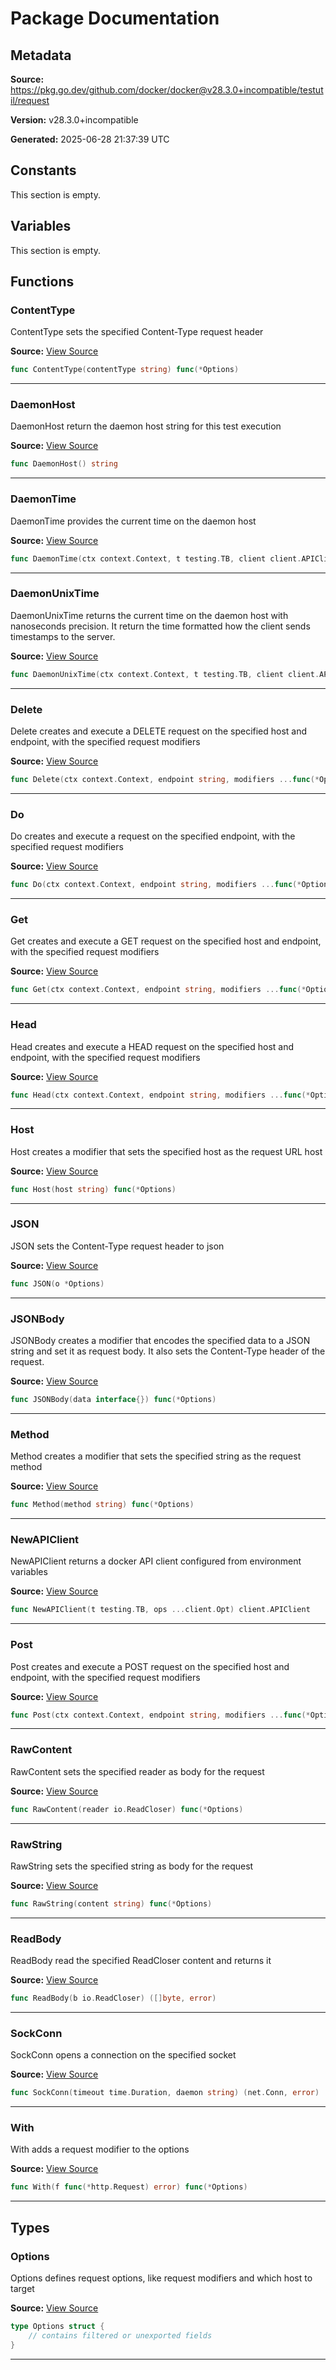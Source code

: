 # Package Documentation

## Metadata

**Source:** https://pkg.go.dev/github.com/docker/docker@v28.3.0+incompatible/testutil/request

**Version:** v28.3.0+incompatible

**Generated:** 2025-06-28 21:37:39 UTC

## Constants

This section is empty.

## Variables

This section is empty.

## Functions

### ContentType

ContentType sets the specified Content-Type request header

**Source:** [View Source](https://github.com/docker/docker/blob/v28.3.0/testutil/request/ops.go#L53)  

```go
func ContentType(contentType string) func(*Options)
```

---

### DaemonHost

DaemonHost return the daemon host string for this test execution

**Source:** [View Source](https://github.com/docker/docker/blob/v28.3.0/testutil/request/request.go#L189)  

```go
func DaemonHost() string
```

---

### DaemonTime

DaemonTime provides the current time on the daemon host

**Source:** [View Source](https://github.com/docker/docker/blob/v28.3.0/testutil/request/request.go#L36)  

```go
func DaemonTime(ctx context.Context, t testing.TB, client client.APIClient, testEnv *environment.Execution) time.Time
```

---

### DaemonUnixTime

DaemonUnixTime returns the current time on the daemon host with nanoseconds precision.
It return the time formatted how the client sends timestamps to the server.

**Source:** [View Source](https://github.com/docker/docker/blob/v28.3.0/testutil/request/request.go#L52)  

```go
func DaemonUnixTime(ctx context.Context, t testing.TB, client client.APIClient, testEnv *environment.Execution) string
```

---

### Delete

Delete creates and execute a DELETE request on the specified host and endpoint, with the specified request modifiers

**Source:** [View Source](https://github.com/docker/docker/blob/v28.3.0/testutil/request/request.go#L64)  

```go
func Delete(ctx context.Context, endpoint string, modifiers ...func(*Options)) (*http.Response, io.ReadCloser, error)
```

---

### Do

Do creates and execute a request on the specified endpoint, with the specified request modifiers

**Source:** [View Source](https://github.com/docker/docker/blob/v28.3.0/testutil/request/request.go#L79)  

```go
func Do(ctx context.Context, endpoint string, modifiers ...func(*Options)) (*http.Response, io.ReadCloser, error)
```

---

### Get

Get creates and execute a GET request on the specified host and endpoint, with the specified request modifiers

**Source:** [View Source](https://github.com/docker/docker/blob/v28.3.0/testutil/request/request.go#L69)  

```go
func Get(ctx context.Context, endpoint string, modifiers ...func(*Options)) (*http.Response, io.ReadCloser, error)
```

---

### Head

Head creates and execute a HEAD request on the specified host and endpoint, with the specified request modifiers

**Source:** [View Source](https://github.com/docker/docker/blob/v28.3.0/testutil/request/request.go#L74)  

```go
func Head(ctx context.Context, endpoint string, modifiers ...func(*Options)) (*http.Response, io.ReadCloser, error)
```

---

### Host

Host creates a modifier that sets the specified host as the request URL host

**Source:** [View Source](https://github.com/docker/docker/blob/v28.3.0/testutil/request/ops.go#L18)  

```go
func Host(host string) func(*Options)
```

---

### JSON

JSON sets the Content-Type request header to json

**Source:** [View Source](https://github.com/docker/docker/blob/v28.3.0/testutil/request/ops.go#L61)  

```go
func JSON(o *Options)
```

---

### JSONBody

JSONBody creates a modifier that encodes the specified data to a JSON string and set it as request body. It also sets
the Content-Type header of the request.

**Source:** [View Source](https://github.com/docker/docker/blob/v28.3.0/testutil/request/ops.go#L67)  

```go
func JSONBody(data interface{}) func(*Options)
```

---

### Method

Method creates a modifier that sets the specified string as the request method

**Source:** [View Source](https://github.com/docker/docker/blob/v28.3.0/testutil/request/ops.go#L32)  

```go
func Method(method string) func(*Options)
```

---

### NewAPIClient

NewAPIClient returns a docker API client configured from environment variables

**Source:** [View Source](https://github.com/docker/docker/blob/v28.3.0/testutil/request/request.go#L27)  

```go
func NewAPIClient(t testing.TB, ops ...client.Opt) client.APIClient
```

---

### Post

Post creates and execute a POST request on the specified host and endpoint, with the specified request modifiers

**Source:** [View Source](https://github.com/docker/docker/blob/v28.3.0/testutil/request/request.go#L59)  

```go
func Post(ctx context.Context, endpoint string, modifiers ...func(*Options)) (*http.Response, io.ReadCloser, error)
```

---

### RawContent

RawContent sets the specified reader as body for the request

**Source:** [View Source](https://github.com/docker/docker/blob/v28.3.0/testutil/request/ops.go#L45)  

```go
func RawContent(reader io.ReadCloser) func(*Options)
```

---

### RawString

RawString sets the specified string as body for the request

**Source:** [View Source](https://github.com/docker/docker/blob/v28.3.0/testutil/request/ops.go#L40)  

```go
func RawString(content string) func(*Options)
```

---

### ReadBody

ReadBody read the specified ReadCloser content and returns it

**Source:** [View Source](https://github.com/docker/docker/blob/v28.3.0/testutil/request/request.go#L109)  

```go
func ReadBody(b io.ReadCloser) ([]byte, error)
```

---

### SockConn

SockConn opens a connection on the specified socket

**Source:** [View Source](https://github.com/docker/docker/blob/v28.3.0/testutil/request/request.go#L198)  

```go
func SockConn(timeout time.Duration, daemon string) (net.Conn, error)
```

---

### With

With adds a request modifier to the options

**Source:** [View Source](https://github.com/docker/docker/blob/v28.3.0/testutil/request/ops.go#L25)  

```go
func With(f func(*http.Request) error) func(*Options)
```

---

## Types

### Options

Options defines request options, like request modifiers and which host to target

**Source:** [View Source](https://github.com/docker/docker/blob/v28.3.0/testutil/request/ops.go#L12)  

```go
type Options struct {
	// contains filtered or unexported fields
}
```

---

